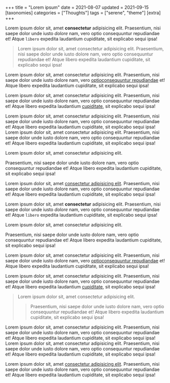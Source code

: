 +++
title = "Lorem ipsum"
date = 2021-08-07
updated = 2021-09-15
[taxonomies]
categories = ["Thoughts"]
tags = ["serene", "theme"]
[extra]
+++

Lorem ipsum dolor sit, amet **consectetur** adipisicing elit. Praesentium, nisi saepe dolor unde iusto *dolore* nam, vero optio consequuntur repudiandae et! Atque `libero` expedita laudantium cupiditate, sit explicabo sequi ipsa!

> Lorem ipsum dolor sit, amet consectetur adipisicing elit. Praesentium, nisi saepe dolor unde iusto dolore nam, vero optio consequuntur repudiandae et! Atque libero expedita laudantium cupiditate, sit explicabo sequi ipsa!

Lorem ipsum dolor sit, amet consectetur adipisicing elit. Praesentium, nisi saepe dolor unde iusto dolore nam, vero
[optioconsequuntur repudiandae](https://example.com) et! Atque libero expedita laudantium cupiditate, sit explicabo sequi ipsa!

Lorem ipsum dolor sit, amet consectetur adipisicing elit. Praesentium, nisi saepe dolor unde iusto dolore nam, vero optio consequuntur repudiandae et! Atque libero expedita laudantium [cupiditate](https://example.com), sit explicabo sequi ipsa!

Lorem ipsum dolor sit, amet consectetur adipisicing elit. Praesentium, nisi saepe dolor unde iusto dolore nam, vero optio consequuntur repudiandae et! Atque libero expedita laudantium cupiditate, sit explicabo sequi ipsa! Lorem ipsum dolor sit, amet consectetur adipisicing elit. Praesentium, nisi saepe dolor unde iusto dolore nam, vero optio consequuntur repudiandae et! Atque libero expedita laudantium cupiditate, sit explicabo sequi ipsa!

Lorem ipsum dolor sit, amet consectetur adipisicing elit. 

Praesentium, nisi saepe dolor unde iusto dolore nam, vero optio consequuntur repudiandae et! Atque libero expedita laudantium cupiditate, sit explicabo sequi ipsa!

Lorem ipsum dolor sit, amet [consectetur adipisicing elit](https://example.com). Praesentium, nisi saepe dolor unde iusto dolore nam, vero optio consequuntur repudiandae et! Atque libero expedita laudantium cupiditate, sit explicabo sequi ipsa!

Lorem ipsum dolor sit, amet **consectetur** adipisicing elit. Praesentium, nisi saepe dolor unde iusto *dolore* nam, vero optio consequuntur repudiandae et! Atque `libero` expedita laudantium cupiditate, sit explicabo sequi ipsa!

Lorem ipsum dolor sit, amet consectetur adipisicing elit. 

Praesentium, nisi saepe dolor unde iusto dolore nam, vero optio consequuntur repudiandae et! Atque libero expedita laudantium cupiditate, sit explicabo sequi ipsa!

Lorem ipsum dolor sit, amet consectetur adipisicing elit. Praesentium, nisi saepe dolor unde iusto dolore nam, vero
[optioconsequuntur repudiandae](https://example.com) et! Atque libero expedita laudantium cupiditate, sit explicabo sequi ipsa!

Lorem ipsum dolor sit, amet consectetur adipisicing elit. Praesentium, nisi saepe dolor unde iusto dolore nam, vero optio consequuntur repudiandae et! Atque libero expedita laudantium [cupiditate](https://example.com), sit explicabo sequi ipsa!

> Lorem ipsum dolor sit, amet consectetur adipisicing elit. 
> > Praesentium, nisi saepe dolor unde iusto dolore nam, vero optio consequuntur repudiandae et! Atque libero expedita laudantium cupiditate, sit explicabo sequi ipsa!

Lorem ipsum dolor sit, amet consectetur adipisicing elit. 
Praesentium, nisi saepe dolor unde iusto dolore nam, vero optio consequuntur repudiandae et! Atque libero expedita laudantium cupiditate, sit explicabo sequi ipsa! Lorem ipsum dolor sit, amet consectetur adipisicing elit. Praesentium, nisi saepe dolor unde iusto dolore nam, vero optio consequuntur repudiandae et! Atque libero expedita laudantium cupiditate, sit explicabo sequi ipsa!

Lorem ipsum dolor sit, amet [consectetur adipisicing elit](https://example.com). Praesentium, nisi saepe dolor unde iusto dolore nam, vero optio consequuntur repudiandae et! Atque libero expedita laudantium cupiditate, sit explicabo sequi ipsa!

